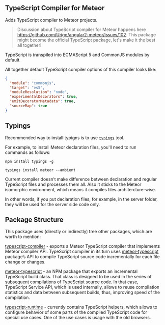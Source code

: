 ## TypeScript Compiler for Meteor

Adds TypeScript compiler to Meteor projects.
> Discussion about TypeScript compiler for Meteor happens here https://github.com/Urigo/angular2-meteor/issues/102.
> This package might become the official TypeScript package, let's make it the best all together!

TypeScript is transpiled into ECMAScript 5 and CommonJS modules by default.

All together default TypeScript compiler options of this compiler looks like:
````json
{
  "module": "commonjs",
  "target": "es5",
  "moduleResolution": "node",
  "experimentalDecorators": true,
  "emitDecoratorMetadata": true,
  "sourceMap": true
}
````

## Typings

Recommended way to install typigns is to use [`typings`](https://github.com/typings/typings) tool.

For example, to install Meteor declaration files, you'll need to run commands as follows:
````
npm install typings -g

typings install meteor --ambient
````

Current compiler doesn't make difference between declaration and regular TypeScript files and processes them all.
Also it sticks to the Meteor isomorphic environment, which means it compiles files architercture-wise.

In other words, if you put declaration files, for example, in the server folder, they will be used for the server side code only.

## Package Structure

This package uses (directly or indirectly) tree other packages, which are worth to mention:

[typescript-compiler](https://github.com/barbatus/typescript-compiler) - exports a Meteor TypeScript compiler that implements Meteor compiler API. TypeScript compiler in its turn uses [meteor-typescript](https://github.com/barbatus/meteor-typescript) package’s API
to compile TypeScript source code incrementally for each file change or changes.

[meteor-typescript](https://github.com/barbatus/meteor-typescript) - an NPM package that exports an incremental TypeScript build class.
That class is designed to be used in the series of subsequent compilations of TypeScript source code. In that case, TypeScript Service API, which is used internally, allows to reuse compilation statistics and data between subsequent builds, thus, improving speed of the compilation.

[typescript-runtime](https://github.com/barbatus/typescript-runtime) - currently contains TypeScript helpers,
which allows to configure behavior of some parts of the compiled TypeScript code for special use cases. One of the use cases is usage with the old browsers.
